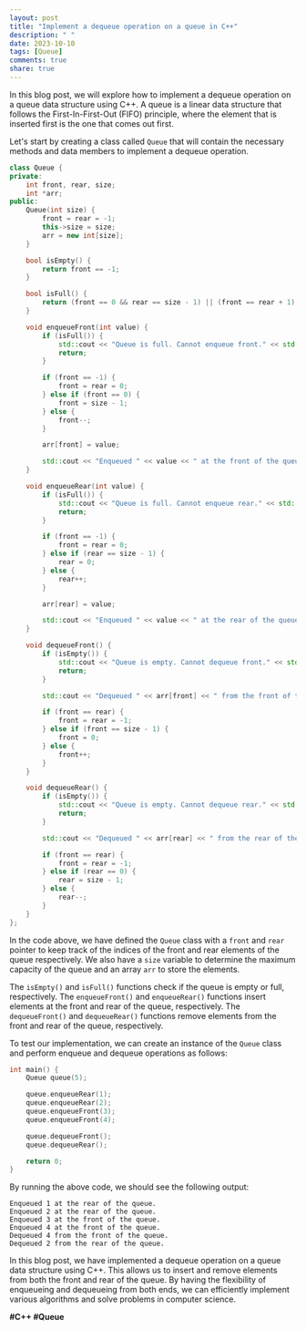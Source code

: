 ```yaml
---
layout: post
title: "Implement a dequeue operation on a queue in C++"
description: " "
date: 2023-10-10
tags: [Queue]
comments: true
share: true
---
```


In this blog post, we will explore how to implement a dequeue operation on a queue data structure using C++. A queue is a linear data structure that follows the First-In-First-Out (FIFO) principle, where the element that is inserted first is the one that comes out first.

Let's start by creating a class called `Queue` that will contain the necessary methods and data members to implement a dequeue operation.

```cpp
class Queue {
private:
    int front, rear, size;
    int *arr;
public:
    Queue(int size) {
        front = rear = -1;
        this->size = size;
        arr = new int[size];
    }

    bool isEmpty() {
        return front == -1;
    }

    bool isFull() {
        return (front == 0 && rear == size - 1) || (front == rear + 1);
    }

    void enqueueFront(int value) {
        if (isFull()) {
            std::cout << "Queue is full. Cannot enqueue front." << std::endl;
            return;
        }

        if (front == -1) {
            front = rear = 0;
        } else if (front == 0) {
            front = size - 1;
        } else {
            front--;
        }

        arr[front] = value;

        std::cout << "Enqueued " << value << " at the front of the queue." << std::endl;
    }

    void enqueueRear(int value) {
        if (isFull()) {
            std::cout << "Queue is full. Cannot enqueue rear." << std::endl;
            return;
        }

        if (front == -1) {
            front = rear = 0;
        } else if (rear == size - 1) {
            rear = 0;
        } else {
            rear++;
        }

        arr[rear] = value;

        std::cout << "Enqueued " << value << " at the rear of the queue." << std::endl;
    }

    void dequeueFront() {
        if (isEmpty()) {
            std::cout << "Queue is empty. Cannot dequeue front." << std::endl;
            return;
        }

        std::cout << "Dequeued " << arr[front] << " from the front of the queue." << std::endl;

        if (front == rear) {
            front = rear = -1;
        } else if (front == size - 1) {
            front = 0;
        } else {
            front++;
        }
    }

    void dequeueRear() {
        if (isEmpty()) {
            std::cout << "Queue is empty. Cannot dequeue rear." << std::endl;
            return;
        }

        std::cout << "Dequeued " << arr[rear] << " from the rear of the queue." << std::endl;

        if (front == rear) {
            front = rear = -1;
        } else if (rear == 0) {
            rear = size - 1;
        } else {
            rear--;
        }
    }
};
```

In the code above, we have defined the `Queue` class with a `front` and `rear` pointer to keep track of the indices of the front and rear elements of the queue respectively. We also have a `size` variable to determine the maximum capacity of the queue and an array `arr` to store the elements.

The `isEmpty()` and `isFull()` functions check if the queue is empty or full, respectively. The `enqueueFront()` and `enqueueRear()` functions insert elements at the front and rear of the queue, respectively. The `dequeueFront()` and `dequeueRear()` functions remove elements from the front and rear of the queue, respectively.

To test our implementation, we can create an instance of the `Queue` class and perform enqueue and dequeue operations as follows:

```cpp
int main() {
    Queue queue(5);

    queue.enqueueRear(1);
    queue.enqueueRear(2);
    queue.enqueueFront(3);
    queue.enqueueFront(4);

    queue.dequeueFront();
    queue.dequeueRear();

    return 0;
}
```

By running the above code, we should see the following output:

```
Enqueued 1 at the rear of the queue.
Enqueued 2 at the rear of the queue.
Enqueued 3 at the front of the queue.
Enqueued 4 at the front of the queue.
Dequeued 4 from the front of the queue.
Dequeued 2 from the rear of the queue.
```

In this blog post, we have implemented a dequeue operation on a queue data structure using C++. This allows us to insert and remove elements from both the front and rear of the queue. By having the flexibility of enqueueing and dequeueing from both ends, we can efficiently implement various algorithms and solve problems in computer science.

**#C++ #Queue**